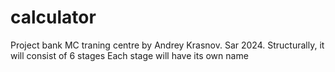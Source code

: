 ﻿# calculator
Project bank MC traning centre by Andrey Krasnov. Sar 2024.
Structurally, it will consist of 6 stages
Each stage will have its own name
